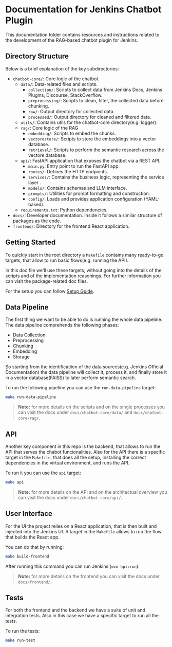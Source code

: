 # Documentation for Jenkins Chatbot Plugin

This documentation folder contains resources and instructions related to the development of the RAG-based chatbot plugin for Jenkins.

## Directory Structure

Below is a brief explanation of the key subdirectories:

- `chatbot-core/`: Core logic of the chatbot.
  - `data/`: Data-related files and scripts.
    - `collection/`: Scripts to collect data from Jenkins Docs, Jenkins Plugins, Discourse, StackOverflow.
    - `preprocessing/`: Scripts to clean, filter, the collected data before chunking.
    - `raw/`: Output directory for collected data.
    - `processed/`: Output directory for cleaned and filtered data.
  - `utils/`: Contains utils for the chatbot-core directory(e.g. logger).
  - `rag/`: Core logic of the RAG
    - `embedding/`: Scripts to embed the chunks.
    - `vectorestore/`: Scripts to store the embeddings into a vector database.
    - `retrieval/`: Scripts to perform the semantic research across the vectore database.
  - `api/`: FastAPI application that exposes the chatbot via a REST API.
    - `main.py`: Entry point to run the FastAPI app.
    - `routes/`: Defines the HTTP endpoints.
    - `services/`: Contains the business logic, representing the service layer .
    - `models/`: Contains schemas and LLM interface.
    - `prompts/`: Utilities for prompt formatting and construction.
    - `config/`: Loads and provides application configuration (YAML-based).
  - `requirements.txt`: Python dependencies.
- `docs/`: Developer documentation. Inside it follows a similar structure of packages as the code.
- `frontend/`: Directory for the frontend React application.

## Getting Started

To quickly start in the root directory a `Makefile` contains many ready-to-go targets, that allow to run basic flows(e.g. running the API).

In this doc file we'll use these targets, without going into the details of the scripts and of the implementation reasonings. For further information you can visit the package-related doc files.

For the setup you can follow [Setup Guide](setup.md).

## Data Pipeline

The first thing we want to be able to do is running the whole data pipeline. The data pipeline comprehends the following phases:
- Data Collection
- Preprocessing
- Chunking
- Embedding
- Storage

So starting from the identificatiion of the data sources(e.g. Jenkins Official Documentation) the data pipeline will collect it, process it, and finally store it in a vector database(FAISS) to later perform semantic search.

To run the following pipeline you can use the `run-data-pipeline` target:
```bash
make run-data-pipeline
```

> **Note:** for more details on the scripts and on the single processes you can visit the docs under `docs/chatbot-core/data/` and `docs/chatbot-core/rag/`.

## API

Another key component in this repo is the backend, that allows to run the API that serves the chabot funcionalities. Also for the API there is a specific target in the `Makefile`, that does all the setup, installing the correct dependencies in the virtual environment, and runs the API.

To run it you can use the `api` target:
```bash
make api
```

> **Note:** for more details on the API and on the architectual overview you can visit the docs under `docs/chatbot-core/api/`.

## User Interface

For the UI the project relies on a React application, that is then built and injected into the Jenkins UI. A target in the `Makefile` allows to run the flow that builds the React app.

You can do that by running:
```bash
make build-frontend
```

After running this command you can run Jenkins (`mvn hpi:run`).

> **Note:** for more details on the frontend you can visit the docs under `docs/frontend/`.

## Tests

For both the frontend and the backend we have a suite of unit and integration tests. Also in this case we have a specific target to run all the tests.

To run the tests:
```bash
make run-test
```
